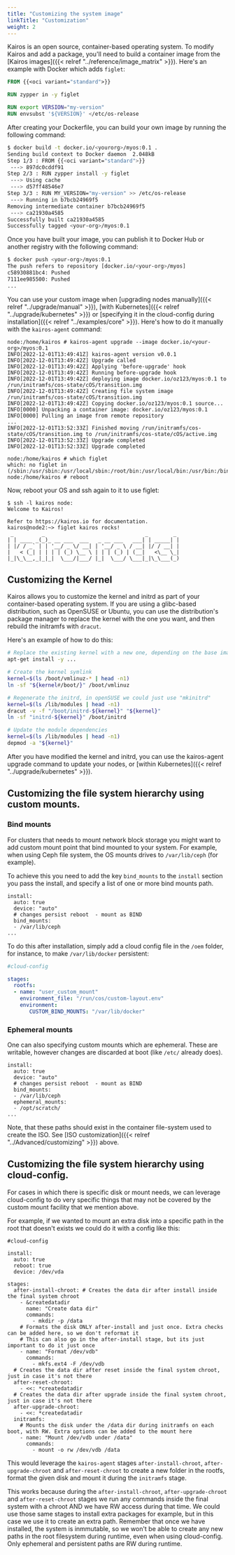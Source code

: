 ```yaml
---
title: "Customizing the system image"
linkTitle: "Customization"
weight: 2
---
```


Kairos is an open source, container-based operating system. To modify Kairos and add a package, you'll need to build a container image from the [Kairos images]({{< relref "../reference/image_matrix" >}}). Here's an example with Docker which adds `figlet`:

```dockerfile
FROM {{<oci variant="standard">}}

RUN zypper in -y figlet

RUN export VERSION="my-version"
RUN envsubst '${VERSION}' </etc/os-release
```

After creating your Dockerfile, you can build your own image by running the following command:

```bash
$ docker build -t docker.io/<yourorg>/myos:0.1 .
Sending build context to Docker daemon  2.048kB
Step 1/3 : FROM {{<oci variant="standard">}}
 ---> 897dc0cddf91
Step 2/3 : RUN zypper install -y figlet
 ---> Using cache
 ---> d57ff48546e7
Step 3/3 : RUN MY_VERSION="my-version" >> /etc/os-release
 ---> Running in b7bcb24969f5
Removing intermediate container b7bcb24969f5
 ---> ca21930a4585
Successfully built ca21930a4585
Successfully tagged <your-org>/myos:0.1
```

Once you have built your image, you can publish it to Docker Hub or another registry with the following command:

```bash
$ docker push <your-org>/myos:0.1
The push refers to repository [docker.io/<your-org>/myos]
c58930881bc4: Pushed
7111ee985500: Pushed
...
```

You can use your custom image when [upgrading nodes manually]({{< relref "../upgrade/manual" >}}), [with Kubernetes]({{< relref "../upgrade/kubernetes" >}}) or [specifying it in the cloud-config during installation]({{< relref "../examples/core" >}}). Here's how to do it manually with the `kairos-agent` command:

```
node:/home/kairos # kairos-agent upgrade --image docker.io/<your-org>/myos:0.1
INFO[2022-12-01T13:49:41Z] kairos-agent version v0.0.1
INFO[2022-12-01T13:49:42Z] Upgrade called
INFO[2022-12-01T13:49:42Z] Applying 'before-upgrade' hook
INFO[2022-12-01T13:49:42Z] Running before-upgrade hook
INFO[2022-12-01T13:49:42Z] deploying image docker.io/oz123/myos:0.1 to /run/initramfs/cos-state/cOS/transition.img
INFO[2022-12-01T13:49:42Z] Creating file system image /run/initramfs/cos-state/cOS/transition.img
INFO[2022-12-01T13:49:42Z] Copying docker.io/oz123/myos:0.1 source...
INFO[0000] Unpacking a container image: docker.io/oz123/myos:0.1
INFO[0000] Pulling an image from remote repository
...
INFO[2022-12-01T13:52:33Z] Finished moving /run/initramfs/cos-state/cOS/transition.img to /run/initramfs/cos-state/cOS/active.img 
INFO[2022-12-01T13:52:33Z] Upgrade completed
INFO[2022-12-01T13:52:33Z] Upgrade completed

node:/home/kairos # which figlet
which: no figlet in (/sbin:/usr/sbin:/usr/local/sbin:/root/bin:/usr/local/bin:/usr/bin:/bin)
node:/home/kairos # reboot

```

Now, reboot your OS and ssh again to it to use figlet:

```
$ ssh -l kairos node:
Welcome to Kairos!

Refer to https://kairos.io for documentation.
kairos@node2:~> figlet kairos rocks!
 _         _                                _        _
| | ____ _(_)_ __ ___  ___   _ __ ___   ___| | _____| |
| |/ / _` | | '__/ _ \/ __| | '__/ _ \ / __| |/ / __| |
|   < (_| | | | | (_) \__ \ | | | (_) | (__|   <\__ \_|
|_|\_\__,_|_|_|  \___/|___/ |_|  \___/ \___|_|\_\___(_)
```

## Customizing the Kernel

Kairos allows you to customize the kernel and initrd as part of your container-based operating system. If you are using a glibc-based distribution, such as OpenSUSE or Ubuntu, you can use the distribution's package manager to replace the kernel with the one you want, and then rebuild the initramfs with `dracut`.

Here's an example of how to do this:

```bash
# Replace the existing kernel with a new one, depending on the base image it can differ
apt-get install -y ...

# Create the kernel symlink
kernel=$(ls /boot/vmlinuz-* | head -n1)
ln -sf "${kernel#/boot/}" /boot/vmlinuz

# Regenerate the initrd, in openSUSE we could just use "mkinitrd"
kernel=$(ls /lib/modules | head -n1)
dracut -v -f "/boot/initrd-${kernel}" "${kernel}"
ln -sf "initrd-${kernel}" /boot/initrd

# Update the module dependencies
kernel=$(ls /lib/modules | head -n1)
depmod -a "${kernel}"
```

After you have modified the kernel and initrd, you can use the kairos-agent upgrade command to update your nodes, or [within Kubernetes]({{< relref "../upgrade/kubernetes" >}}).


## Customizing the file system hierarchy using custom mounts.


### Bind mounts

For clusters that needs to mount network block storage you might want to add
custom mount point that bind mounted to your system. For example, when using
Ceph file system, the OS mounts drives to `/var/lib/ceph` (for example).

To achieve this you need to add the key `bind_mounts` to the `install` section
you pass the install, and specify a list of one or more bind mounts path.

```
install:
  auto: true
  device: "auto"
  # changes persist reboot  - mount as BIND
  bind_mounts:
  - /var/lib/ceph
...
```

To do this after installation, simply add a cloud config file in the `/oem` folder, for instance, to make `/var/lib/docker` persistent:

```yaml
#cloud-config

stages:
  rootfs:
  - name: "user_custom_mount"
    environment_file: "/run/cos/custom-layout.env"
    environment:
       CUSTOM_BIND_MOUNTS: "/var/lib/docker"
```

### Ephemeral mounts

One can also specifying custom mounts which are ephemeral. These are writable,
however changes are discarded at boot (like `/etc/` already does).
```
install:
  auto: true
  device: "auto"
  # changes persist reboot  - mount as BIND
  bind_mounts:
  - /var/lib/ceph
  ephemeral_mounts:
  - /opt/scratch/
...
```
Note, that these paths should exist in the container file-system used to create the ISO.
See [ISO customization]({{< relref "../Advanced/customizing" >}}) above.


## Customizing the file system hierarchy using cloud-config.

For cases in which there is specific disk or mount needs, 
we can leverage cloud-config to do very specific things that may not be covered by the custom mount facility that we mention above.

For example, if we wanted to mount an extra disk into a specific path in the root that doesn't exists we could do it with a config like this:

```
#cloud-config

install:
  auto: true
  reboot: true
  device: /dev/vda

stages:
  after-install-chroot: # Creates the data dir after install inside the final system chroot
    - &createdatadir
      name: "Create data dir"
      commands:
        - mkdir -p /data
    # Formats the disk ONLY after-install and just once. Extra checks can be added here, so we don't reformat it
    # This can also go in the after-install stage, but its just important to do it just once
    - name: "Format /dev/vdb"
      commands:
        - mkfs.ext4 -F /dev/vdb
  # Creates the data dir after reset inside the final system chroot, just in case it's not there
  after-reset-chroot:
    - <<: *createdatadir
  # Creates the data dir after upgrade inside the final system chroot, just in case it's not there
  after-upgrade-chroot:
    - <<: *createdatadir
  initramfs:
    # Mounts the disk under the /data dir during initramfs on each boot, with RW. Extra options can be added to the mount here
    - name: "Mount /dev/vdb under /data"
      commands:
        - mount -o rw /dev/vdb /data
```

This would leverage the `kairos-agent` stages `after-install-chroot`, `after-upgrade-chroot` and `after-reset-chroot` to
create a new folder in the rootfs, format the given disk and mount it during the `initramfs` stage.

This works because during the `after-install-chroot`, `after-upgrade-chroot` and `after-reset-chroot` stages we run any commands
inside the final system with a chroot AND we have RW access during that time. We could use those same stages to install extra packages for example,
but in this case we use it to create an extra path. Remember that once we have installed, the system is inmmutable, so we won't be able to create
any new paths in the root filesystem during runtime, even when using cloud-config. Only ephemeral and persistent paths are RW during runtime.
